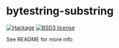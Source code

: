# bytestring-substring

[![Hackage](https://img.shields.io/hackage/v/bytestring-substring.svg)](https://hackage.haskell.org/package/bytestring-substring)
[![BSD3 license](https://img.shields.io/badge/license-BSD3-blue.svg)](LICENSE)

See README for more info